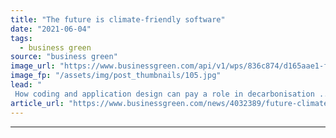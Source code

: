 ```yaml
---
title: "The future is climate-friendly software"
date: "2021-06-04"
tags: 
  - business green
source: "business green"
image_url: "https://www.businessgreen.com/api/v1/wps/836c874/d165aae1-fd45-4d09-9229-b14180b9e7c1/2/iStock-1252202552-software-185x114.jpg"
image_fp: "/assets/img/post_thumbnails/105.jpg"
lead: "
 How coding and application design can pay a role in decarbonisation ..."
article_url: "https://www.businessgreen.com/news/4032389/future-climate-friendly-software"
---
```


---
